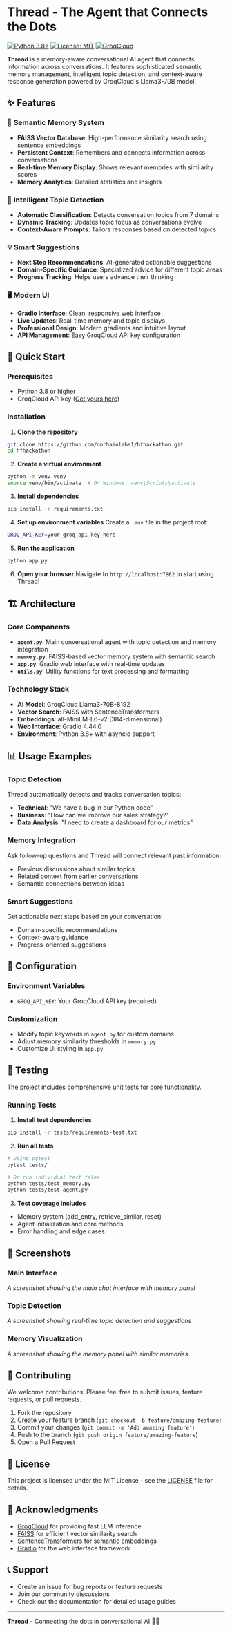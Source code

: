 # Thread - The Agent that Connects the Dots

[![Python 3.8+](https://img.shields.io/badge/python-3.8+-blue.svg)](https://www.python.org/downloads/)
[![License: MIT](https://img.shields.io/badge/License-MIT-yellow.svg)](https://opensource.org/licenses/MIT)
[![GroqCloud](https://img.shields.io/badge/Powered%20by-GroqCloud-purple.svg)](https://console.groq.com/)

**Thread** is a memory-aware conversational AI agent that connects information across conversations. It features sophisticated semantic memory management, intelligent topic detection, and context-aware response generation powered by GroqCloud's Llama3-70B model.

## ✨ Features

### 🧠 **Semantic Memory System**
- **FAISS Vector Database**: High-performance similarity search using sentence embeddings
- **Persistent Context**: Remembers and connects information across conversations
- **Real-time Memory Display**: Shows relevant memories with similarity scores
- **Memory Analytics**: Detailed statistics and insights

### 🎯 **Intelligent Topic Detection**
- **Automatic Classification**: Detects conversation topics from 7 domains
- **Dynamic Tracking**: Updates topic focus as conversations evolve
- **Context-Aware Prompts**: Tailors responses based on detected topics

### 💡 **Smart Suggestions**
- **Next Step Recommendations**: AI-generated actionable suggestions
- **Domain-Specific Guidance**: Specialized advice for different topic areas
- **Progress Tracking**: Helps users advance their thinking

### 🖥️ **Modern UI**
- **Gradio Interface**: Clean, responsive web interface
- **Live Updates**: Real-time memory and topic displays
- **Professional Design**: Modern gradients and intuitive layout
- **API Management**: Easy GroqCloud API key configuration

## 🚀 Quick Start

### Prerequisites
- Python 3.8 or higher
- GroqCloud API key ([Get yours here](https://console.groq.com/))

### Installation

1. **Clone the repository**
```bash
git clone https://github.com/onchainlabs1/hfhackathon.git
cd hfhackathon
```

2. **Create a virtual environment**
```bash
python -m venv venv
source venv/bin/activate  # On Windows: venv\Scripts\activate
```

3. **Install dependencies**
```bash
pip install -r requirements.txt
```

4. **Set up environment variables**
Create a `.env` file in the project root:
```bash
GROQ_API_KEY=your_groq_api_key_here
```

5. **Run the application**
```bash
python app.py
```

6. **Open your browser**
Navigate to `http://localhost:7862` to start using Thread!

## 🏗️ Architecture

### Core Components

- **`agent.py`**: Main conversational agent with topic detection and memory integration
- **`memory.py`**: FAISS-based vector memory system with semantic search
- **`app.py`**: Gradio web interface with real-time updates
- **`utils.py`**: Utility functions for text processing and formatting

### Technology Stack

- **AI Model**: GroqCloud Llama3-70B-8192
- **Vector Search**: FAISS with SentenceTransformers
- **Embeddings**: all-MiniLM-L6-v2 (384-dimensional)
- **Web Interface**: Gradio 4.44.0
- **Environment**: Python 3.8+ with asyncio support

## 📊 Usage Examples

### Topic Detection
Thread automatically detects and tracks conversation topics:
- **Technical**: "We have a bug in our Python code"
- **Business**: "How can we improve our sales strategy?"
- **Data Analysis**: "I need to create a dashboard for our metrics"

### Memory Integration
Ask follow-up questions and Thread will connect relevant past information:
- Previous discussions about similar topics
- Related context from earlier conversations
- Semantic connections between ideas

### Smart Suggestions
Get actionable next steps based on your conversation:
- Domain-specific recommendations
- Context-aware guidance
- Progress-oriented suggestions

## 🔧 Configuration

### Environment Variables
- `GROQ_API_KEY`: Your GroqCloud API key (required)

### Customization
- Modify topic keywords in `agent.py` for custom domains
- Adjust memory similarity thresholds in `memory.py`
- Customize UI styling in `app.py`

## 🧪 Testing

The project includes comprehensive unit tests for core functionality.

### Running Tests

1. **Install test dependencies**
```bash
pip install -r tests/requirements-test.txt
```

2. **Run all tests**
```bash
# Using pytest
pytest tests/

# Or run individual test files
python tests/test_memory.py
python tests/test_agent.py
```

3. **Test coverage includes**
- Memory system (add_entry, retrieve_similar, reset)
- Agent initialization and core methods
- Error handling and edge cases

## 📸 Screenshots

### Main Interface
*A screenshot showing the main chat interface with memory panel*

### Topic Detection
*A screenshot showing real-time topic detection and suggestions*

### Memory Visualization
*A screenshot showing the memory panel with similar memories*

## 🤝 Contributing

We welcome contributions! Please feel free to submit issues, feature requests, or pull requests.

1. Fork the repository
2. Create your feature branch (`git checkout -b feature/amazing-feature`)
3. Commit your changes (`git commit -m 'Add amazing feature'`)
4. Push to the branch (`git push origin feature/amazing-feature`)
5. Open a Pull Request

## 📄 License

This project is licensed under the MIT License - see the [LICENSE](LICENSE) file for details.

## 🙏 Acknowledgments

- [GroqCloud](https://console.groq.com/) for providing fast LLM inference
- [FAISS](https://faiss.ai/) for efficient vector similarity search
- [SentenceTransformers](https://www.sbert.net/) for semantic embeddings
- [Gradio](https://gradio.app/) for the web interface framework

## 📞 Support

- Create an issue for bug reports or feature requests
- Join our community discussions
- Check out the documentation for detailed usage guides

---

**Thread** - Connecting the dots in conversational AI 🧠✨ 